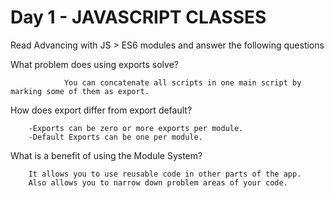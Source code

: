 # Day 1 - JAVASCRIPT CLASSES
Read Advancing with JS > ES6 modules and answer the following questions


What problem does using exports solve?

                You can concatenate all scripts in one main script by marking some of them as export.

How does export differ from export default?

        -Exports can be zero or more exports per module.
        -Default Exports can be one per module.


What is a benefit of using the Module System?

        It allows you to use reusable code in other parts of the app. 
        Also allows you to narrow down problem areas of your code.